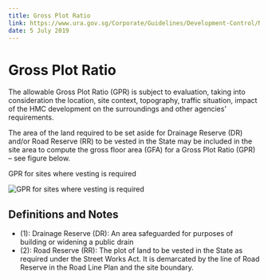 ```yaml
---
title: Gross Plot Ratio
link: https://www.ura.gov.sg/Corporate/Guidelines/Development-Control/Non-Residential/HMC/GPR-Height
date: 5 July 2019
---
```


# Gross Plot Ratio

The allowable Gross Plot Ratio (GPR) is subject to evaluation, taking into consideration the location, site context, topography, traffic situation, impact of the HMC development on the surroundings and other agencies’ requirements.

The area of the land required to be set aside for Drainage Reserve (DR) and/or Road Reserve (RR) to be vested in the State may be included in the site area to compute the gross floor area (GFA) for a Gross Plot Ratio (GPR) – see figure below.

GPR for sites where vesting is required

![GPR for sites where vesting is required](https://www.ura.gov.sg/-/media/Corporate/Guidelines/Development-control/Flats-Condominiums/F01_Gross_Plot_Ratio.jpg?h=100%25&w=100%25)

## Definitions and Notes

- (1): Drainage Reserve (DR): An area safeguarded for purposes of building or widening a public drain
- (2): Road Reserve (RR): The plot of land to be vested in the State as required under the Street Works Act. It is demarcated by the line of Road Reserve in the Road Line Plan and the site boundary.

